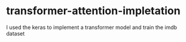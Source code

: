 # transformer-attention-impletation

I used the keras to implement a transformer model and train the imdb dataset
